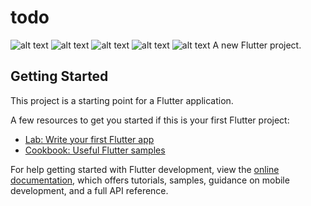 # todo

![alt text](/Screenshot/Screenshot_1.png?raw=true)
![alt text](/Screenshot/Screenshot_2.png?raw=true)
![alt text](/Screenshot/Screenshot_3.png?raw=true)
![alt text](/Screenshot/Screenshot_4.png?raw=true)
![alt text](/Screenshot/Screenshot_5.png?raw=true)
A new Flutter project.

## Getting Started

This project is a starting point for a Flutter application.

A few resources to get you started if this is your first Flutter project:

- [Lab: Write your first Flutter app](https://docs.flutter.dev/get-started/codelab)
- [Cookbook: Useful Flutter samples](https://docs.flutter.dev/cookbook)

For help getting started with Flutter development, view the
[online documentation](https://docs.flutter.dev/), which offers tutorials,
samples, guidance on mobile development, and a full API reference.
